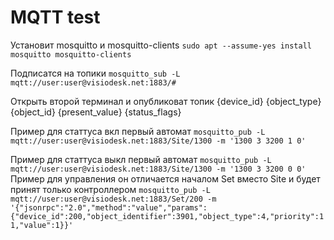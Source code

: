 # MQTT test
Установит mosquitto и mosquitto-clients
`
sudo apt --assume-yes install mosquitto mosquitto-clients
`

Подписатся на топики
`
mosquitto_sub -L mqtt://user:user@visiodesk.net:1883/#
`

Открыть второй терминал и опубликоват топик {device_id} {object_type} {object_id} {present_value} {status_flags}

Пример для статтуса вкл первый автомат
`
mosquitto_pub -L mqtt://user:user@visiodesk.net:1883/Site/1300 -m '1300 3 3200 1 0'
`

Пример для статтуса выкл первый автомат
`
mosquitto_pub -L mqtt://user:user@visiodesk.net:1883/Site/1300 -m '1300 3 3200 0 0'
`
Пример для управления он отличается началом Set вместо Site и будет принят только контроллером
`
mosquitto_pub -L mqtt://user:user@visiodesk.net:1883/Set/200 -m '{"jsonrpc":"2.0","method":"value","params":{"device_id":200,"object_identifier":3901,"object_type":4,"priority":11,"value":1}}'
`
